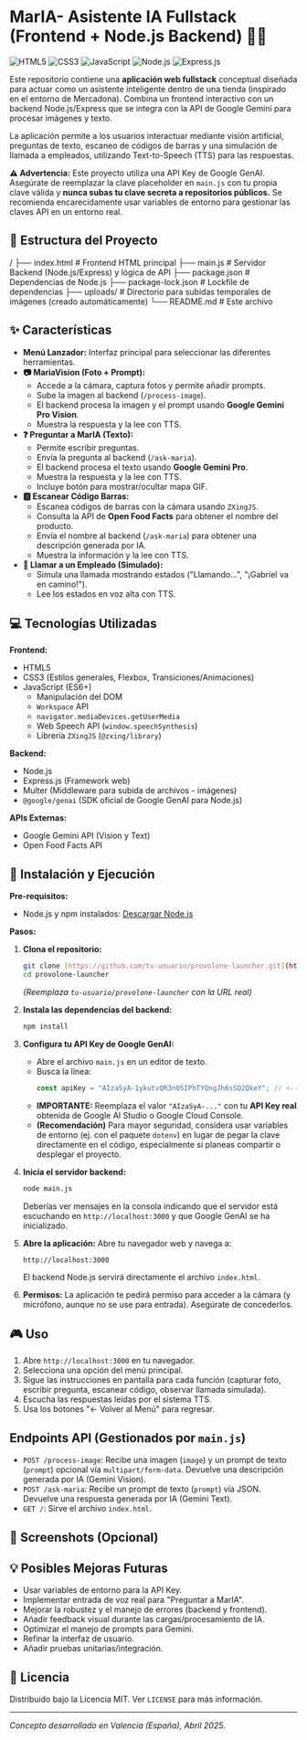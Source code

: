 # MarIA- Asistente IA Fullstack (Frontend + Node.js Backend) 🧀🚀

![HTML5](https://img.shields.io/badge/HTML5-E34F26?style=for-the-badge&logo=html5&logoColor=white) ![CSS3](https://img.shields.io/badge/CSS3-1572B6?style=for-the-badge&logo=css3&logoColor=white) ![JavaScript](https://img.shields.io/badge/JavaScript-F7DF1E?style=for-the-badge&logo=javascript&logoColor=black) ![Node.js](https://img.shields.io/badge/Node.js-43853D?style=for-the-badge&logo=node.js&logoColor=white) ![Express.js](https://img.shields.io/badge/Express.js-000000?style=for-the-badge&logo=express&logoColor=white)

Este repositorio contiene una **aplicación web fullstack** conceptual diseñada para actuar como un asistente inteligente dentro de una tienda (inspirado en el entorno de Mercadona). Combina un frontend interactivo con un backend Node.js/Express que se integra con la API de Google Gemini para procesar imágenes y texto.

La aplicación permite a los usuarios interactuar mediante visión artificial, preguntas de texto, escaneo de códigos de barras y una simulación de llamada a empleados, utilizando Text-to-Speech (TTS) para las respuestas.

**⚠️ Advertencia:** Este proyecto utiliza una API Key de Google GenAI. Asegúrate de reemplazar la clave placeholder en `main.js` con tu propia clave válida y **nunca subas tu clave secreta a repositorios públicos.** Se recomienda encarecidamente usar variables de entorno para gestionar las claves API en un entorno real.

## 📂 Estructura del Proyecto

/
├── index.html         # Frontend HTML principal
├── main.js            # Servidor Backend (Node.js/Express) y lógica de API
├── package.json       # Dependencias de Node.js
├── package-lock.json  # Lockfile de dependencias
├── uploads/           # Directorio para subidas temporales de imágenes (creado automáticamente)
└── README.md          # Este archivo


## ✨ Características

* **Menú Lanzador:** Interfaz principal para seleccionar las diferentes herramientas.
* **📷 MariaVision (Foto + Prompt):**
    * Accede a la cámara, captura fotos y permite añadir prompts.
    * Sube la imagen al backend (`/process-image`).
    * El backend procesa la imagen y el prompt usando **Google Gemini Pro Vision**.
    * Muestra la respuesta y la lee con TTS.
* **❓ Preguntar a MarIA (Texto):**
    * Permite escribir preguntas.
    * Envía la pregunta al backend (`/ask-maria`).
    * El backend procesa el texto usando **Google Gemini Pro**.
    * Muestra la respuesta y la lee con TTS.
    * Incluye botón para mostrar/ocultar mapa GIF.
* **🅱️ Escanear Código Barras:**
    * Escanea códigos de barras con la cámara usando `ZXingJS`.
    * Consulta la API de **Open Food Facts** para obtener el nombre del producto.
    * Envía el nombre al backend (`/ask-maria`) para obtener una descripción generada por IA.
    * Muestra la información y la lee con TTS.
* **🔔 Llamar a un Empleado (Simulado):**
    * Simula una llamada mostrando estados ("Llamando...", "¡Gabriel va en camino!").
    * Lee los estados en voz alta con TTS.

## 💻 Tecnologías Utilizadas

**Frontend:**

* HTML5
* CSS3 (Estilos generales, Flexbox, Transiciones/Animaciones)
* JavaScript (ES6+)
    * Manipulación del DOM
    * `Workspace` API
    * `navigator.mediaDevices.getUserMedia`
    * Web Speech API (`window.speechSynthesis`)
    * Librería `ZXingJS` (`@zxing/library`)

**Backend:**

* Node.js
* Express.js (Framework web)
* Multer (Middleware para subida de archivos - imágenes)
* `@google/genai` (SDK oficial de Google GenAI para Node.js)

**APIs Externas:**

* Google Gemini API (Vision y Text)
* Open Food Facts API

## 🚀 Instalación y Ejecución

**Pre-requisitos:**

* Node.js y npm instalados: [Descargar Node.js](https://nodejs.org/)

**Pasos:**

1.  **Clona el repositorio:**
    ```bash
    git clone [https://github.com/tu-usuario/provolone-launcher.git](https://github.com/tu-usuario/provolone-launcher.git)
    cd provolone-launcher
    ```
    *(Reemplaza `tu-usuario/provolone-launcher` con la URL real)*

2.  **Instala las dependencias del backend:**
    ```bash
    npm install
    ```

3.  **Configura tu API Key de Google GenAI:**
    * Abre el archivo `main.js` en un editor de texto.
    * Busca la línea:
        ```javascript
        const apiKey = "AIzaSyA-1ykutvQR3nOSIPhTYQngJh6sSQ2QkeY"; // <-- PON TU API KEY REAL AQUÍ
        ```
    * **IMPORTANTE:** Reemplaza el valor `"AIzaSyA-..."` con tu **API Key real** obtenida de Google AI Studio o Google Cloud Console.
    * **(Recomendación)** Para mayor seguridad, considera usar variables de entorno (ej. con el paquete `dotenv`) en lugar de pegar la clave directamente en el código, especialmente si planeas compartir o desplegar el proyecto.

4.  **Inicia el servidor backend:**
    ```bash
    node main.js
    ```
    Deberías ver mensajes en la consola indicando que el servidor está escuchando en `http://localhost:3000` y que Google GenAI se ha inicializado.

5.  **Abre la aplicación:**
    Abre tu navegador web y navega a:
    ```
    http://localhost:3000
    ```
    El backend Node.js servirá directamente el archivo `index.html`.

6.  **Permisos:** La aplicación te pedirá permiso para acceder a la cámara (y micrófono, aunque no se use para entrada). Asegúrate de concederlos.

## 🎮 Uso

1.  Abre `http://localhost:3000` en tu navegador.
2.  Selecciona una opción del menú principal.
3.  Sigue las instrucciones en pantalla para cada función (capturar foto, escribir pregunta, escanear código, observar llamada simulada).
4.  Escucha las respuestas leídas por el sistema TTS.
5.  Usa los botones "← Volver al Menú" para regresar.

## Endpoints API (Gestionados por `main.js`)

* `POST /process-image`: Recibe una imagen (`image`) y un prompt de texto (`prompt`) opcional vía `multipart/form-data`. Devuelve una descripción generada por IA (Gemini Vision).
* `POST /ask-maria`: Recibe un prompt de texto (`prompt`) vía JSON. Devuelve una respuesta generada por IA (Gemini Text).
* `GET /`: Sirve el archivo `index.html`.

## 📸 Screenshots (Opcional)

## 💡 Posibles Mejoras Futuras

* Usar variables de entorno para la API Key.
* Implementar entrada de voz real para "Preguntar a MarIA".
* Mejorar la robustez y el manejo de errores (backend y frontend).
* Añadir feedback visual durante las cargas/procesamiento de IA.
* Optimizar el manejo de prompts para Gemini.
* Refinar la interfaz de usuario.
* Añadir pruebas unitarias/integración.

## 📄 Licencia

Distribuido bajo la Licencia MIT. Ver `LICENSE` para más información.

---

*Concepto desarrollado en Valencia (España), Abril 2025.*
